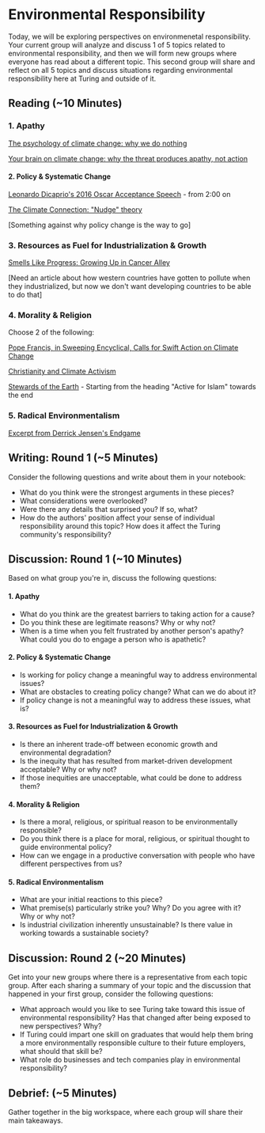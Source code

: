 # Environmental Responsibility

Today, we will be exploring perspectives on environmenetal responsibility. Your current group will analyze and discuss 1 of 5 topics related to environmental responsibility, and then we will form new groups where everyone has read about a different topic. This second group will share and reflect on all 5 topics and discuss situations regarding environmental responsibility here at Turing and outside of it. 

## Reading (~10 Minutes)

### 1. Apathy

[The psychology of climate change: why we do nothing](http://www.theecologist.org/News/news_analysis/301036/the_psychology_of_climate_change_why_we_do_nothing.html)

[Your brain on climate change: why the threat produces apathy, not action](http://www.theguardian.com/sustainable-business/2014/nov/10/brain-climate-change-science-psychology-environment-elections)

#### 2. Policy & Systematic Change

[Leonardo Dicaprio's 2016 Oscar Acceptance Speech](http://oscar.go.com/news/winners/watch-leonardo-dicaprios-acceptance-speech-for-best-actor-2016) - from 2:00 on

[The Climate Connection: "Nudge" theory](http://www.bbc.co.uk/worldservice/science/2010/11/101129_climate_connection_nudge_theory_video.shtml)

[Something against why policy change is the way to go]

### 3. Resources as Fuel for Industrialization & Growth

[Smells Like Progress: Growing Up in Cancer Alley](https://blog.epa.gov/blog/2013/08/smells-like-progress/)

[Need an article about how western countries have gotten to pollute when they industrialized, but now we don't want developing countries to be able to do that]

### 4. Morality & Religion
 Choose 2 of the following:

[Pope Francis, in Sweeping Encyclical, Calls for Swift Action on Climate Change](http://www.nytimes.com/2015/06/19/world/europe/pope-francis-in-sweeping-encyclical-calls-for-swift-action-on-climate-change.html?_r=0)

[Christianity and Climate Activism](http://yearsoflivingdangerously.com/video/reaching-across-divide/)

[Stewards of the Earth](http://www.emagazine.com/magazine-archive/stewards-of-the-earth) - Starting from the heading "Active for Islam" towards the end 

### 5. Radical Environmentalism

[Excerpt from Derrick Jensen's Endgame](http://www.derrickjensen.org/work/endgame/endgame-premises-english/)


## Writing: Round 1 (~5 Minutes)
 Consider the following questions and write about them in your notebook:
* What do you think were the strongest arguments in these pieces?
* What considerations were overlooked?
* Were there any details that surprised you? If so, what?
* How do the authors' position affect your sense of individual responsibility around this topic? How does it affect the Turing community's responsibility?

## Discussion: Round 1 (~10 Minutes)

Based on what group you're in, discuss the following questions:

#### 1. Apathy
  * What do you think are the greatest barriers to taking action for a cause?
  * Do you think these are legitimate reasons? Why or why not?
  * When is a time when you felt frustrated by another person's apathy? What could you do to engage a person who is apathetic?


#### 2. Policy & Systematic Change
  * Is working for policy change a meaningful way to address environmental issues?
  * What are obstacles to creating policy change? What can we do about it?
  * If policy change is not a meaningful way to address these issues, what is? 


#### 3. Resources as Fuel for Industrialization & Growth
  * Is there an inherent trade-off between economic growth and environmental degradation?
  * Is the inequity that has resulted from market-driven development acceptable? Why or why not?
  * If those inequities are unacceptable, what could be done to address them?


#### 4. Morality & Religion
  * Is there a moral, religious, or spiritual reason to be environmentally responsible? 
  * Do you think there is a place for moral, religious, or spiritual thought to guide environmental policy?
  * How can we engage in a productive conversation with people who have different perspectives from us?


#### 5. Radical Environmentalism
  * What are your initial reactions to this piece?
  * What premise(s) particularly strike you? Why? Do you agree with it? Why or why not?
  * Is industrial civilization inherently unsustainable? Is there value in working towards a sustainable society?

## Discussion: Round 2 (~20 Minutes)

Get into your new groups where there is a representative from each topic group. After each sharing a summary of your topic and the discussion that happened in your first group, consider the following questions:

  * What approach would you like to see Turing take toward this issue of environmental responsibility? Has that changed after being exposed to new perspectives? Why?
  * If Turing could impart one skill on graduates that would help them bring a more environmentally responsible culture to their future employers, what should that skill be?
  * What role do businesses and tech companies play in environmental responsibility? 

## Debrief: (~5 Minutes)
Gather together in the big workspace, where each group will share their main takeaways. 

